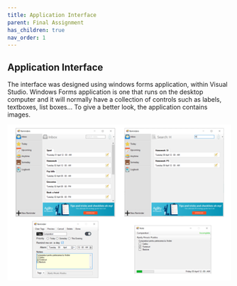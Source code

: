 ```yaml
---
title: Application Interface
parent: Final Assignment
has_children: true
nav_order: 1
---
```


## Application Interface
The interface was designed using windows forms application, within Visual Studio. Windows Forms application is one that runs on the desktop computer and it will normally have a collection of controls such as labels, textboxes, list boxes... To give a better look, the application contains images.

![User Interface](../../images/final-assignment/Interface.png)